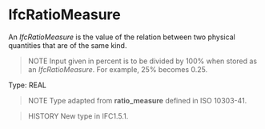 # IfcRatioMeasure

An _IfcRatioMeasure_ is the value of the relation between two physical quantities that are of the same kind.

> NOTE Input given in percent is to be divided by 100% when stored as an _IfcRatioMeasure_. For example, 25% becomes 0.25.

Type: REAL

> NOTE Type adapted from **ratio_measure** defined in ISO 10303-41.

> HISTORY New type in IFC1.5.1.
